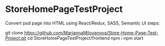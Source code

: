 # StoreHomePageTestProject
Convert psd page into HTML using React/Redux, SASS, Semantic UI
steps:

git clone https://github.com/MariannaMilovanova/Store-Home-Page-Test-Project.git
cd StoreHomePageTestProject/frontend
npm i
npm start
